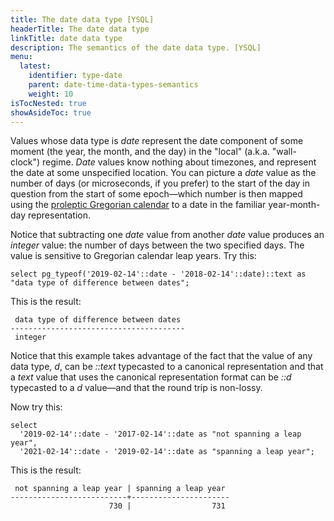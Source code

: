 ```yaml
---
title: The date data type [YSQL]
headerTitle: The date data type
linkTitle: date data type
description: The semantics of the date data type. [YSQL]
menu:
  latest:
    identifier: type-date
    parent: date-time-data-types-semantics
    weight: 10
isTocNested: true
showAsideToc: true
---
```


Values whose data type is _date_ represent the date component of some moment (the year, the month, and the day) in the "local" (a.k.a. "wall-clock") regime. _Date_ values know nothing about timezones, and represent the date at some unspecified location. You can picture a _date_ value as the number of days (or microseconds, if you prefer) to the start of the day in question from the start of some epoch—which number is then mapped using the [proleptic Gregorian calendar](https://www.postgresql.org/docs/11/datetime-units-history.html) to a date in the familiar year-month-day representation.

Notice that subtracting one _date_ value from another _date_ value produces an _integer_ value: the number of days between the two specified days. The value is sensitive to Gregorian calendar leap years. Try this:

```plpgsql
select pg_typeof('2019-02-14'::date - '2018-02-14'::date)::text as "data type of difference between dates";
```

This is the result:

```output
 data type of difference between dates 
---------------------------------------
 integer
```

Notice that this example takes advantage of the fact that the value of any data type, _d_,  can be _::text_ typecasted to a canonical representation and that a _text_ value that uses the canonical representation format can be _::d_ typecasted to a _d_ value—and that the round trip is non-lossy.

Now try this:

```plpgsql
select
  '2019-02-14'::date - '2017-02-14'::date as "not spanning a leap year",
  '2021-02-14'::date - '2019-02-14'::date as "spanning a leap year";
```

This is the result:

```output
 not spanning a leap year | spanning a leap year 
--------------------------+----------------------
                      730 |                  731
```
